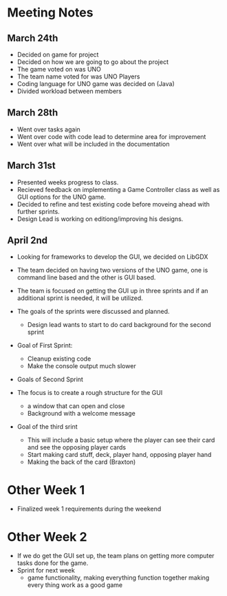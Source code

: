# Meeting Notes 
## March 24th
- Decided on game for project
- Decided on how we are going to go about the project
- The game voted on was UNO
- The team name voted for was UNO Players
- Coding language for UNO game was decided on (Java)
- Divided workload between members
## March 28th
- Went over tasks again
- Went over code with code lead to determine area for improvement
- Went over what will be included in the documentation
## March 31st
- Presented weeks progress to class.
- Recieved feedback on implementing a Game Controller class as well as GUI options for the UNO game.
- Decided to refine and test existing code before moveing ahead with further sprints.
- Design Lead is working on editiong/improving his designs.
## April 2nd
- Looking for frameworks to develop the GUI, we decided on LibGDX
- The team decided on having two versions of the  UNO game, one is command line based and the other is GUI based.
- The team is focused on getting the GUI up in three sprints and if an additional sprint is needed, it will be utilized.
- The goals of the sprints were discussed and planned.
  - Design lead wants to start to do card background for the second sprint 
  
- Goal of First Sprint:
  - Cleanup  existing code
  - Make the console output much slower
-  Goals of Second Sprint 
  - The focus is to create a rough structure for the GUI
    - a window that can open and close
    - Background with a welcome message
-  Goal of the third srint
    - This will include a basic setup where the player can see their card and see the opposing player cards
    - Start making card stuff, deck, player hand, opposing player hand
    - Making the back of the card (Braxton)
# Other Week 1
- Finalized week 1 requirements during the weekend
# Other Week 2
- If we do get the GUI set up, the team plans on getting more computer tasks done for the game.
- Sprint for next week
  - game functionality, making everything function together making every thing work as a good game
